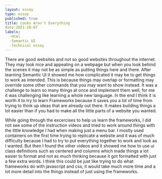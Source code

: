 ```yaml
---
layout: essay
type: essay
published: true
title: Looks Aren't Everything
date:2021-10-07
labels:
  -Html
  -Semantic UI
  -Technical essay
---
```

There are good websites and not so good websites throughout the internet. They may look nice and appealing on a webpage but when you look behind the scenes it may not be as simple
as putting things here and there. After learning Semantic UI it showed me how complicated it may be to get things to work as intended. This is because things may overlap or 
formatting may override some other commands that you may want to show instead. It was a challenge to learn so many things at once and implement them well, for me it was challenging
like learning a whole new language. In the end I think it is worth it to try to learn Frameworks because it saves you a lot of time from trying to think up ideas that are already
out there. It makes building things a lot easier than if you had to make all the little parts of a website you wanted. 

While going through the excercises to help us learn the frameworks, I did not see some of the instruction videos and tried to work around things with the little knowledge I had 
when making just a menu bar. I mostly used containers on the first time trying to replicate a website and it was of much difficulty because I had to try to put everything together
to work and look as I wanted. But then I found the other videos and it showed me how to use ui class definitions such as centered and columns which made things a lot easier to 
format and not as much thinking because it got formatted with just a few extra words. I think this could be just like trying to do what frameworks do with javascript and css, it 
would take much more time and a lot more detail into the things instead of just using the frameworks. 
